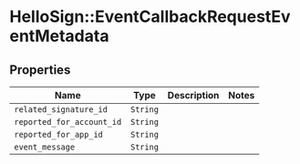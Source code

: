 # HelloSign::EventCallbackRequestEventMetadata



## Properties

| Name | Type | Description | Notes |
| ---- | ---- | ----------- | ----- |
| `related_signature_id` | ```String``` |    |  |
| `reported_for_account_id` | ```String``` |    |  |
| `reported_for_app_id` | ```String``` |    |  |
| `event_message` | ```String``` |    |  |

